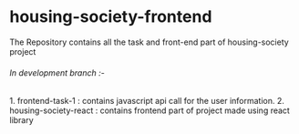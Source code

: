 # housing-society-frontend
The Repository contains all the task and front-end part of housing-society project

<h6>In development branch :-</h6>
1. frontend-task-1 : contains javascript api call for the user information.
2. housing-society-react : contains frontend part of project made using react library
